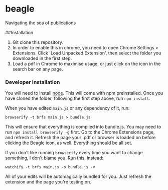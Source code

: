 beagle
======

Navigating the sea of publications

##Installation

1. Git clone this repository.
2. In order to enable this in chrome, you need to open Chrome Settings > Extensions. Click 'Load Unpacked Extension', then select the folder you downloaded in the first step.
3. Load a pdf in Chrome to maximise usage, or just click on the icon in the search bar on any page.

### Developer Installation

You will need to install [node](http://nodejs.org/). This will come with npm preinstalled. Once you have cloned the folder, following the first step above, run `npm install`. 

When you have edited `main.js` or any dependency of it, run:

`browserify -t brfs main.js > bundle.js`

This will ensure that everything is compiled into bundle.js. You may need to run `npm install browserify -g` first. Go to the Chrome Extensions page, and refresh it. Refresh the page your .pdf or browser is loaded on before clicking the Beagle icon, as well. Everything should be all set.

If you don't like running `browserify` every time you want to change something, I don't blame you. Run this, instead:

`watchify -t brfs main.js -o bundle.js -v`

All of your edits will be automagically bundled for you. Just refresh the extension and the page you're testing on. 